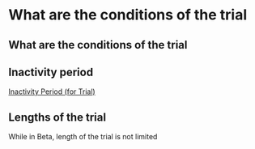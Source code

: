 # What are the conditions of the trial

## What are the conditions of the trial

## Inactivity period

[Inactivity Period (for Trial)](../main-functionality/inactivity-period-for-trial.md)

## Lengths of the trial

While in Beta, length of the trial is not limited

